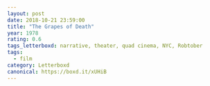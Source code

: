```yaml
---
layout: post 
date: 2018-10-21 23:59:00
title: "The Grapes of Death"
year: 1978
rating: 0.6
tags_letterboxd: narrative, theater, quad cinema, NYC, Robtober
tags:
  - film
category: Letterboxd
canonical: https://boxd.it/xUHiB
---
```


